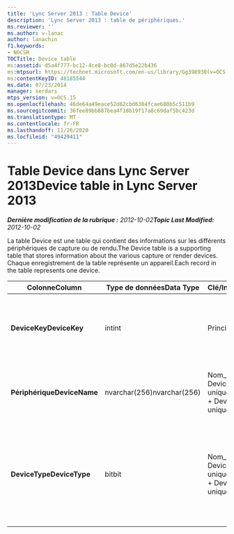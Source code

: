 ```yaml
---
title: 'Lync Server 2013 : Table Device'
description: 'Lync Server 2013 : table de périphériques.'
ms.reviewer: ''
ms.author: v-lanac
author: lanachin
f1.keywords:
- NOCSH
TOCTitle: Device table
ms:assetid: d5a4f777-bc12-4ce8-bc0d-867d5e22b436
ms:mtpsurl: https://technet.microsoft.com/en-us/library/Gg398930(v=OCS.15)
ms:contentKeyID: 48185544
ms.date: 07/23/2014
manager: serdars
mtps_version: v=OCS.15
ms.openlocfilehash: 46de64a49eace52d62cbd6384fcae680b5c511b9
ms.sourcegitcommit: 36fee89bb887bea4f18b19f17a8c69daf5bc423d
ms.translationtype: MT
ms.contentlocale: fr-FR
ms.lasthandoff: 11/26/2020
ms.locfileid: "49429411"
---
```

# <a name="device-table-in-lync-server-2013"></a><span data-ttu-id="843f7-103">Table Device dans Lync Server 2013</span><span class="sxs-lookup"><span data-stu-id="843f7-103">Device table in Lync Server 2013</span></span>

<div data-xmlns="http://www.w3.org/1999/xhtml">

<div class="topic" data-xmlns="http://www.w3.org/1999/xhtml" data-msxsl="urn:schemas-microsoft-com:xslt" data-cs="https://msdn.microsoft.com/">

<div data-asp="https://msdn2.microsoft.com/asp">



</div>

<div id="mainSection">

<div id="mainBody"><span data-ttu-id="843f7-104">

<span> </span></span><span class="sxs-lookup"><span data-stu-id="843f7-104">

<span> </span></span></span>

<span data-ttu-id="843f7-105">_**Dernière modification de la rubrique :** 2012-10-02_</span><span class="sxs-lookup"><span data-stu-id="843f7-105">_**Topic Last Modified:** 2012-10-02_</span></span>

<span data-ttu-id="843f7-106">La table Device est une table qui contient des informations sur les différents périphériques de capture ou de rendu.</span><span class="sxs-lookup"><span data-stu-id="843f7-106">The Device table is a supporting table that stores information about the various capture or render devices.</span></span> <span data-ttu-id="843f7-107">Chaque enregistrement de la table représente un appareil.</span><span class="sxs-lookup"><span data-stu-id="843f7-107">Each record in the table represents one device.</span></span>


<table>
<colgroup>
<col style="width: 25%" />
<col style="width: 25%" />
<col style="width: 25%" />
<col style="width: 25%" />
</colgroup>
<thead>
<tr class="header">
<th><span data-ttu-id="843f7-108"><strong>Colonne</strong></span><span class="sxs-lookup"><span data-stu-id="843f7-108"><strong>Column</strong></span></span></th>
<th><span data-ttu-id="843f7-109"><strong>Type de données</strong></span><span class="sxs-lookup"><span data-stu-id="843f7-109"><strong>Data Type</strong></span></span></th>
<th><span data-ttu-id="843f7-110"><strong>Clé/Index</strong></span><span class="sxs-lookup"><span data-stu-id="843f7-110"><strong>Key/Index</strong></span></span></th>
<th><span data-ttu-id="843f7-111"><strong>Details</strong></span><span class="sxs-lookup"><span data-stu-id="843f7-111"><strong>Details</strong></span></span></th>
</tr>
</thead>
<tbody>
<tr class="odd">
<td><p><span data-ttu-id="843f7-112"><strong>DeviceKey</strong></span><span class="sxs-lookup"><span data-stu-id="843f7-112"><strong>DeviceKey</strong></span></span></p></td>
<td><p><span data-ttu-id="843f7-113">int</span><span class="sxs-lookup"><span data-stu-id="843f7-113">int</span></span></p></td>
<td><p><span data-ttu-id="843f7-114">Principal</span><span class="sxs-lookup"><span data-stu-id="843f7-114">Primary</span></span></p></td>
<td><p><span data-ttu-id="843f7-115">Numéro unique identifiant cet appareil.</span><span class="sxs-lookup"><span data-stu-id="843f7-115">Unique number identifying this device.</span></span></p></td>
</tr>
<tr class="even">
<td><p><span data-ttu-id="843f7-116"><strong>Périphérique</strong></span><span class="sxs-lookup"><span data-stu-id="843f7-116"><strong>DeviceName</strong></span></span></p></td>
<td><p><span data-ttu-id="843f7-117">nvarchar(256)</span><span class="sxs-lookup"><span data-stu-id="843f7-117">nvarchar(256)</span></span></p></td>
<td><p><span data-ttu-id="843f7-118">Nom_unité + DeviceType est unique</span><span class="sxs-lookup"><span data-stu-id="843f7-118">DeviceName + DeviceType is unique</span></span></p></td>
<td><p><span data-ttu-id="843f7-119">Nom de l’appareil.</span><span class="sxs-lookup"><span data-stu-id="843f7-119">Device name.</span></span></p></td>
</tr>
<tr class="odd">
<td><p><span data-ttu-id="843f7-120"><strong>DeviceType</strong></span><span class="sxs-lookup"><span data-stu-id="843f7-120"><strong>DeviceType</strong></span></span></p></td>
<td><p><span data-ttu-id="843f7-121">bit</span><span class="sxs-lookup"><span data-stu-id="843f7-121">bit</span></span></p></td>
<td><p><span data-ttu-id="843f7-122">Nom_unité + DeviceType est unique</span><span class="sxs-lookup"><span data-stu-id="843f7-122">DeviceName + DeviceType is unique</span></span></p></td>
<td><p><span data-ttu-id="843f7-123">Type d’appareil.</span><span class="sxs-lookup"><span data-stu-id="843f7-123">Device type.</span></span> <span data-ttu-id="843f7-124">1 est un appareil de capture ; 0 est un périphérique de rendu.</span><span class="sxs-lookup"><span data-stu-id="843f7-124">1 is a capture device, 0 is a render device.</span></span></p></td>
</tr>
</tbody>
</table><span data-ttu-id="843f7-125">


</div>

<span> </span>

</div>

</div>

</span><span class="sxs-lookup"><span data-stu-id="843f7-125">


</div>

<span> </span>

</div>

</div>

</span></span></div>

